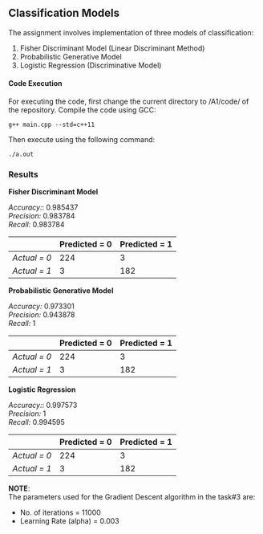 ## Classification Models
The assignment involves implementation of three models of classification:
1. Fisher Discriminant Model (Linear Discriminant Method)
2. Probabilistic Generative Model
3. Logistic Regression (Discriminative Model)

#### Code Execution
For executing the code, first change the current directory to /A1/code/ of the repository. Compile the code using GCC:

	g++ main.cpp --std=c++11
	
Then execute using the following command:

	./a.out
	
### Results

**Fisher Discriminant Model**  

*Accuracy:*: 0.985437  
*Precision:* 0.983784  
*Recall:* 0.983784  

|               | Predicted = 0 | Predicted = 1  |
| ------------- | ------------- | -------------- |
| *Actual = 0*  | 	  224		    |		  3		       |
| *Actual = 1*  | 	  3	 	      |   	182		     |

**Probabilistic Generative Model**

*Accuracy:* 0.973301  
*Precision:* 0.943878  
*Recall:* 1  

|               | Predicted = 0 | Predicted = 1  |
| ------------- | ------------- | -------------- |
| *Actual = 0*  | 	  224		    |		  3		       |
| *Actual = 1*  | 	  3	 	      |   	182		     |

**Logistic Regression**

*Accuracy:*: 0.997573  
*Precision:* 1  
*Recall:* 0.994595  

|               | Predicted = 0 | Predicted = 1  |
| ------------- | ------------- | -------------- |
| *Actual = 0*  | 	  224		    |		  3		       |
| *Actual = 1*  | 	  3	 	      |   	182		     |

**NOTE**:  
The parameters used for the Gradient Descent algorithm in the task#3 are:  
* No. of iterations = 11000
* Learning Rate (alpha) = 0.003
